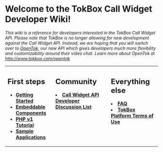 # **Welcome to the TokBox Call Widget Developer Wiki!** #

_This wiki is a reference for developers interested in the TokBox Call Widget API. Please note that TokBox is no longer allowing for new development against the Call Widget API. Instead, we are hoping that you will switch over to [OpenTok](http://www.opentok.com), our new API which gives developers much more flexibility and customizability around their video chat. Learn more about OpenTok at http://www.tokbox.com/opentok_

<table>
<tr>
<td>
<h2>First steps</h2>
<ul><li><b><a href='http://code.google.com/p/tokboxapi/wiki/GettingStarted'>Getting Started</a></b>
</li><li><b><a href='http://code.google.com/p/tokboxapi/wiki/Widgets'>Embeddable Components</a></b>
</li><li><b><a href='http://code.google.com/p/tokboxapi/wiki/PHPTutorialV1'>PHP v1 Tutorial</a></b>
</li><li><b><a href='http://code.google.com/p/tokboxapi/wiki/SampleApplications'>Sample Applications</a></b>
</td>
<td valign='top'>
<h2>Community</h2>
</li><li><b><a href='http://groups.google.com/group/tokbox-developers'>Call Widget API Developer Discussion List</a></b>
</td>
<td valign='top'>
<h2>Everything else</h2>
</li><li><b><a href='http://code.google.com/p/tokboxapi/wiki/FAQ'>FAQ</a></b>
</li><li><b><a href='http://www.tokbox.com/legal/termsofservice'>TokBox Platform Terms of Use</a></b></li></ul>

</td>
</tr>
</table>